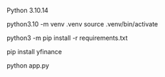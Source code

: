 Python 3.10.14

python3.10 -m venv .venv
source .venv/bin/activate

python3 -m pip install -r requirements.txt

pip install yfinance

python app.py